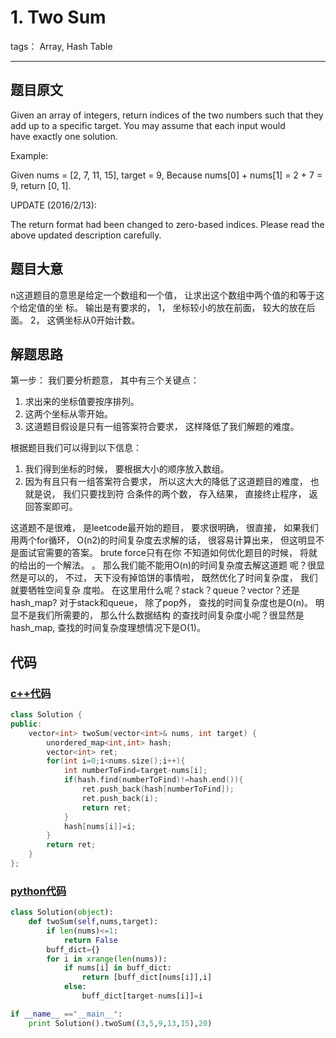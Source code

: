 # 1. Two Sum

tags： Array, Hash Table

---

## 题目原文
Given an array of integers, return indices of the two numbers such that they add up to a specific target.
You may assume that each input would have exactly one solution.

Example:

Given nums = [2, 7, 11, 15], target = 9,
Because nums[0] + nums[1] = 2 + 7 = 9,
return [0, 1].

UPDATE (2016/2/13):

The return format had been changed to zero-based indices. Please read the above updated description carefully.
## 题目大意
n这道题目的意思是给定一个数组和一个值， 让求出这个数组中两个值的和等于这个给定值的坐
标。 输出是有要求的， 1， 坐标较小的放在前面， 较大的放在后面。 2， 这俩坐标从0开始计数。



## 解题思路
第一步： 我们要分析题意， 其中有三个关键点：
1. 求出来的坐标值要按序排列。
2. 这两个坐标从零开始。
3. 这道题目假设是只有一组答案符合要求， 这样降低了我们解题的难度。

根据题目我们可以得到以下信息：
1. 我们得到坐标的时候， 要根据大小的顺序放入数组。
2. 因为有且只有一组答案符合要求， 所以这大大的降低了这道题目的难度， 也就是说， 我们只要找到符
合条件的两个数， 存入结果， 直接终止程序， 返回答案即可。


这道题不是很难， 是leetcode最开始的题目， 要求很明确， 很直接， 如果我们用两个for循环，
O(n2)的时间复杂度去求解的话， 很容易计算出来， 但这明显不是面试官需要的答案。 brute force只有在你
不知道如何优化题目的时候， 将就的给出的一个解法。 。 那么我们能不能用O(n)的时间复杂度去解这道题
呢？很显然是可以的， 不过， 天下没有掉馅饼的事情啦， 既然优化了时间复杂度， 我们就要牺牲空间复杂
度啦。 在这里用什么呢？stack？queue？vector？还是hash_map?
对于stack和queue， 除了pop外， 查找的时间复杂度也是O(n)。 明显不是我们所需要的， 那么什么数据结构
的查找时间复杂度小呢？很显然是 hash_map, 查找的时间复杂度理想情况下是O(1)。 



## 代码
### [c++代码](./src/cpp/TwoSum.cpp)
```c++
class Solution {
public:
    vector<int> twoSum(vector<int>& nums, int target) {
        unordered_map<int,int> hash;
        vector<int> ret;
        for(int i=0;i<nums.size();i++){
            int numberToFind=target-nums[i];
            if(hash.find(numberToFind)!=hash.end()){
                ret.push_back(hash[numberToFind]);
                ret.push_back(i);
                return ret;
            }
            hash[nums[i]]=i;
        }
        return ret;
    }
};
```

### [python代码](./src/python/TwoSum.py)
```python
class Solution(object):
    def twoSum(self,nums,target):
        if len(nums)<=1:
            return False
        buff_dict={}
        for i in xrange(len(nums)):
            if nums[i] in buff_dict:
                return [buff_dict[nums[i]],i]
            else:
                buff_dict[target-nums[i]]=i

if __name__ =="__main__":
    print Solution().twoSum((3,5,9,13,15),20)
```
